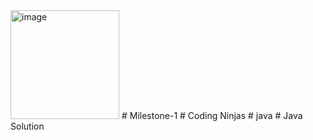 <img width="174" alt="image" src="https://user-images.githubusercontent.com/81718623/191776047-a28c3da0-f677-4655-997e-afbe75c7abb0.png">
# Milestone-1
# Coding Ninjas
# java
# Java Solution


